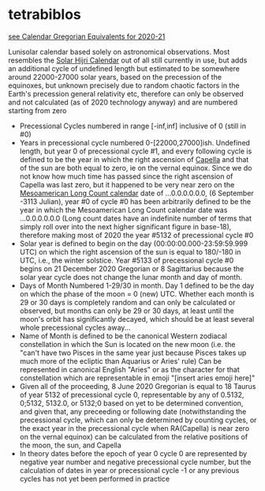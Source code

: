 # tetrabiblos
[see Calendar Gregorian Equivalents for 2020-21](https://github.com/paulyc/tetrabiblos/blob/flockleader/current/Tetrabiblos.png)

Lunisolar calendar based solely on astronomical observations. Most resembles the [Solar Hijri 
Calendar](https://en.wikipedia.org/wiki/Solar_Hijri_calendar) out of all still currently in use, 
but adds an additional cycle of undefined length but estimated to be somewhere around 22000-27000 
solar years, based on the precession of the equinoxes, but unknown precisely due to random chaotic 
factors in the Earth's precession general relativity etc, therefore can only be observed and not 
calculated (as of 2020 technology anyway)  and are numbered starting from zero
* Precessional Cycles numbered in range [-inf,inf] inclusive of 0 (still in #0)
* Years in precessional cycle numbered 0-[22000,27000]ish. Undefined length, but year 0 of 
precessional cycle #1, and every following cycle is defined to be the year in which the right 
ascension of [Capella](https://en.wikipedia.org/wiki/Capella) and that of the sun are both equal to 
zero, ie on the vernal equinox. Since we do not know how much time has passed since the right 
ascension of Capella was last zero, but it happened to be very near zero on the [Mesoamerican Long 
Count calendar](https://en.wikipedia.org/wiki/Mesoamerican_Long_Count_calendar) date of 
...0.0.0.0.0.0, (6 September -3113 Julian), year #0 of cycle #0 has been arbitrarily defined to be 
the year in which the Mesoamerican Long Count calendar date was ...0.0.0.0.0.0 (Long count dates 
have an indefinite number of terms that simply roll over into the next higher significant figure in 
base-18), therefore making most of 2020 the year #5132 of precessional cycle #0
* Solar year is defined to begin on the day (00:00:00.000-23:59:59.999 UTC) on which the right 
ascension of the sun is equal to 180/-180 in UTC, i.e., the winter solstice. Year #5133 of 
precessional cycle #0 begins on 21 December 2020 Gregorian or 8 Sagittarius because the solar year 
cycle does not change the lunar month and day of month.
* Days of Month Numbered 1-29/30 in month. Day 1 defined to be the day on which the phase of the 
moon = 0 (new) UTC. Whether each month is 29 or 30 days is completely random and can only be 
calculated or observed, but months can only be 29 or 30 days, at least until the moon's orbit has 
significantly decayed, which should be at least several whole precessional cycles away...
* Name of Month is defined to be the canonical Western zodiacal constellation in which the Sun is 
located on the new moon (i.e. the "can't have two Pisces in the same year just because Pisces takes 
up much more of the ecliptic than Aquarius or Aries' rule) Can be represented in canonical English 
"Aries" or as the character for that constellation which are representable in emoji "[insert aries 
emoji here]"
* Given all of the proceeding, 8 June 2020 Gregorian is equal to 18 Taurus of year 5132 of 
precessional cycle 0, representable by any of 0.5132, 0;5132, 5132.0, or 5132;0 based on yet to be 
determined convention, and given that, any preceeding or following date (notwithstanding the 
precessional cycle, which can only be determined by counting cycles, or the exact year in the 
precessional cycle when RA(Capella) is near zero on the vernal equinox) can be calculated from the 
relative positions of the moon, the sun, and Capella
* In theory dates before the epoch of year 0 cycle 0 are represented by negative year number and 
negative precessional cycle number, but the calculation of dates in year or precessional cycle -1 
or any previous cycles has not yet been performed in practice
